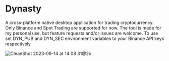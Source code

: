 # Dynasty
A cross-platform native desktop application for trading cryptocurrency. Only Binance and Spot Trading are supported for now. The tool is made for my personal use, but feature requests and/or issues are welcome.
To use set DYN_PUB and DYN_SEC environment variables to your Binance API keys respectively.

![CleanShot 2023-09-14 at 14 08 31@2x](https://github.com/x86y/dynasty/assets/68605763/a29758fe-17cf-4314-837c-58243d9166b3)
